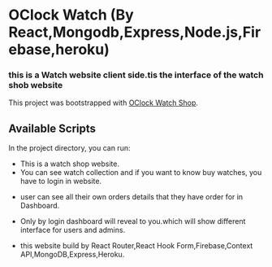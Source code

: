 # OClock Watch   (By React,Mongodb,Express,Node.js,Firebase,heroku)

### this is a Watch website client side.tis the interface of the watch shob website


This project was bootstrapped with [OClock Watch Shop](https://oclock-watch-shop.firebaseapp.com/).

## Available Scripts

In the project directory, you can run:

* This is a watch shop website.
* You can see watch collection and if you want to know buy watches, you have to login in website.
- user can see all their own orders details  that they have order for in  Dashboard.

- Only by login dashboard will reveal to you.which will show different interface for users and admins.
- this website build by React Router,React Hook Form,Firebase,Context API,MongoDB,Express,Heroku.

